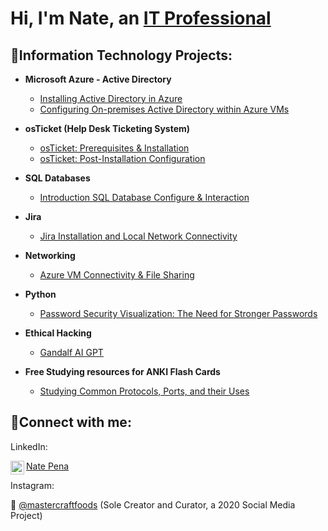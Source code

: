 <h1>Hi, I'm Nate, an <a href="https://www.linkedin.com/in/natepena">IT Professional</a></h1>

<h2>👾Information Technology Projects:</h2>

- <b>Microsoft Azure - Active Directory</b>
  - [Installing Active Directory in Azure](https://github.com/itnatepena/install-ad)
  - [Configuring On-premises Active Directory within Azure VMs](https://github.com/itnatepena/configure-ad)


- <b>osTicket (Help Desk Ticketing System)</b>
  - [osTicket: Prerequisites & Installation](https://github.com/itnatepena/osticket-prereqs)
  - [osTicket: Post-Installation Configuration](https://github.com/itnatepena/post-install-config)

- <b>SQL Databases</b>
  - [Introduction SQL Database Configure & Interaction](https://github.com/itnatepena/SQL-DB-Intro)

- <b>Jira</b>
  - [Jira Installation and Local Network Connectivity](https://github.com/itnatepena/jira-install)

- <b>Networking</b>
   - [Azure VM Connectivity & File Sharing](https://github.com/itnatepena/azure-vm-network-project)

- <b>Python</b>
  - [Password Security Visualization: The Need for Stronger Passwords](https://github.com/itnatepena/rng-num-guess)

- <b>Ethical Hacking</b>
  - [Gandalf AI GPT](https://github.com/itnatepena/GandalfAI)

- <b>Free Studying resources for ANKI Flash Cards</b>
  - [Studying Common Protocols, Ports, and their Uses](https://github.com/itnatepena/anki-flash-cards)
  

<h2>🤝Connect with me:</h2>

LinkedIn: <p> [<img align="left" alt="natepena | LinkedIn" width="22px" src="https://cdn.jsdelivr.net/npm/simple-icons@v3/icons/linkedin.svg" />][linkedin]

[linkedin]: https://linkedin.com/in/natepena
[Nate Pena](https://www.linkedin.com/in/natepena)
</p>
Instagram:
<p>📸 <a href="https://www.instagram.com/mastercraftfoods/">@mastercraftfoods</a> (Sole Creator and Curator, a 2020 Social Media Project) </p>

